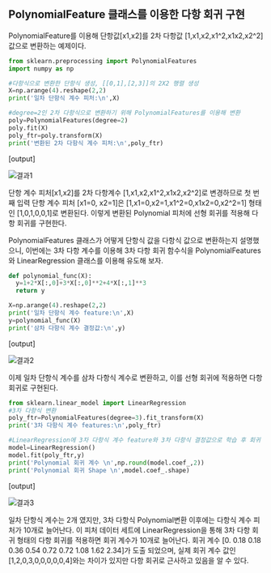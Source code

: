 ## PolynomialFeature 클래스를 이용한 다항 회귀 구현

PolynomialFeature를 이용해 단항값[x1,x2]를 2차 다항값 [1,x1,x2,x1^2,x1x2,x2^2]값으로 변환하는 예제이다.

```python
from sklearn.preprocessing import PolynomialFeatures
import numpy as np

#다항식으로 변환한 단항식 생성, [[0,1],[2,3]]의 2X2 행렬 생성
X=np.arange(4).reshape(2,2)
print('일차 단항식 계수 피처:\n',X)

#degree=2인 2차 다항식으로 변환하기 위해 PolynomialFeatures를 이용해 변환
poly=PolynomialFeatures(degree=2)
poly.fit(X)
poly_ftr=poly.transform(X)
print('변환된 2차 다항식 계수 피처:\n',poly_ftr)
```

[output]

![결과1](https://user-images.githubusercontent.com/77263283/125933864-e4244ff8-f8a6-4122-b083-d7ff037c0bce.png)

단항 계수 피처[x1,x2]를 2차 다항계수 [1,x1,x2,x1^2,x1x2,x2^2]로 변경하므로 첫 번째 입력 단항 계수 피처 [x1=0, x2=1]은 [1,x1=0,x2=1,x1^2=0,x1x2=0,x2^2=1] 형태인 [1,0,1,0,0,1]로 변환된다. 이렇게 변환된 Polynomial 피처에 선형 회귀를 적용해 다항 회귀를 구현한다. 

PolynomialFeatures 클래스가 어떻게 단항식 값을 다항식 값으로 변환하는지 설명했으니, 이번에는 3차 다항 계수를 이용해 3차 다항 회귀 함수식을 PolynomialFeatures와 LinearRegression 클래스를 이용해 유도해 보자.

```python
def polynomial_func(X):
  y=1+2*X[:,0]+3*X[:,0]**2+4*X[:,1]**3
  return y

X=np.arange(4).reshape(2,2)
print('일차 단항식 계수 feature:\n',X)
y=polynomial_func(X)
print('삼차 다항식 계수 결정값:\n',y)
```

[output]

![결과2](https://user-images.githubusercontent.com/77263283/125933880-e1e0de7b-a679-4f36-afb7-99cf515c2a86.png)

이제 일차 단항식 계수를 삼차 다항식 계수로 변환하고, 이를 선형 회귀에 적용하면 다항 회귀로 구현된다.

```python
from sklearn.linear_model import LinearRegression
#3차 다항식 변환
poly_ftr=PolynomialFeatures(degree=3).fit_transform(X)
print('3차 다항식 계수 features:\n',poly_ftr)

#LinearRegression에 3차 다항식 계수 feature와 3차 다항식 결정값으로 학습 후 회귀 계수 확인
model=LinearRegression()
model.fit(poly_ftr,y)
print('Polynomial 회귀 계수 \n',np.round(model.coef_,2))
print('Polynomial 회귀 Shape \n',model.coef_.shape)
```

[output]

![결과3](https://user-images.githubusercontent.com/77263283/125933889-1101010d-b8e0-4940-8502-2f0380d33ea8.png)

일차 단항식 계수는 2개 였지만, 3차 다항식 Polynomial변환 이후에는 다항식 계수 피처가 10개로 늘어난다. 이 피처 데이터 세트에 LinearRegression을 통해 3차 다항 회귀 형태의 다항 회귀를 적용하면 회귀 계수가 10개로 늘어난다. 회귀 계수 [0. 0.18 0.18 0.36 0.54 0.72 0.72 1.08 1.62 2.34]가 도출 되었으며, 실제 회귀 계수 값인 [1,2,0,3,0,0,0,0,0,4]와는 차이가 있지만 다항 회귀로 근사하고 있음을 알 수 있다.
